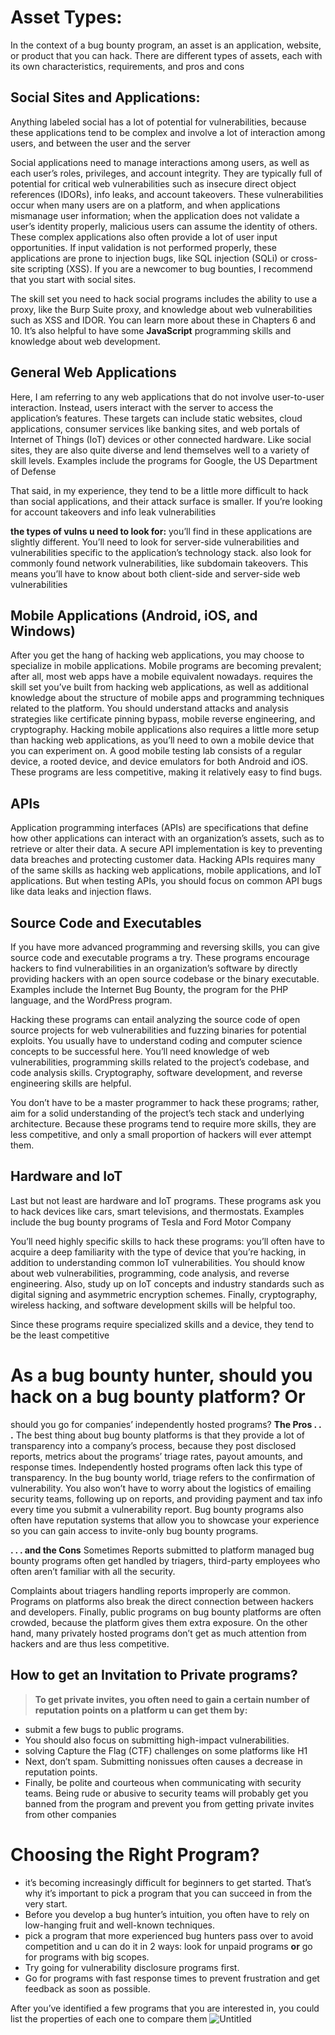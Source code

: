 # Asset Types:
In the context of a bug bounty program, an asset is an application, website,
or product that you can hack. There are different types of assets, each with
its own characteristics, requirements, and pros and cons
## Social Sites and Applications:
Anything labeled social has a lot of potential for vulnerabilities, because
these applications tend to be complex and involve a lot of interaction among
users, and between the user and the server

Social applications need to manage interactions among users, as well as each user’s roles, privileges, and account integrity. They are typically full of potential for critical web vulnerabilities such as insecure direct object references (IDORs), info leaks, and account takeovers. 
These vulnerabilities occur when many users are on a platform, and when applications mismanage user information; when the application does not validate a user’s identity properly, malicious users can assume the identity of others.
These complex applications also often provide a lot of user input
opportunities. If input validation is not performed properly, these applications are prone to injection bugs, like SQL injection (SQLi) or cross-site
scripting (XSS).
If you are a newcomer to bug bounties, I recommend that you start with
social sites.

The skill set you need to hack social programs includes the ability to
use a proxy, like the Burp Suite proxy, and knowledge about web vulnerabilities such as XSS and IDOR. You can learn more about these in Chapters 6 and 10. It’s also helpful to have some **JavaScript** programming skills and knowledge about web development.

## General Web Applications

Here, I am referring to any web applications that do not involve user-to-user interaction.
Instead, users interact with the server to access the application’s features.
These targets can include static websites, cloud applications, consumer services like banking sites, and web portals of Internet of Things (IoT) devices or other connected hardware. Like social sites, they are also quite diverse and lend themselves well to a variety of skill levels.
Examples include the programs for Google, the US Department of Defense

That said, in my experience, they tend to be a little more difficult to hack than social applications, and their attack surface is smaller. 
If you’re looking for account takeovers and info leak vulnerabilities

**the types of vulns u need to look for:** you’ll find in these applications are slightly different. You’ll need to look for server-side vulnerabilities and vulnerabilities specific to the application’s technology stack.
also look for commonly found network vulnerabilities, like subdomain takeovers. This means you’ll have to know about both client-side and server-side web vulnerabilities
## Mobile Applications (Android, iOS, and Windows)
After you get the hang of hacking web applications, you may choose to specialize in mobile applications. Mobile programs are becoming prevalent; after
all, most web apps have a mobile equivalent nowadays.
requires the skill set you’ve built from hacking web applications, as well as additional knowledge about the structure of mobile apps and programming techniques related to the platform.
You should understand attacks and analysis strategies like certificate pinning bypass, mobile reverse engineering, and cryptography.
Hacking mobile applications also requires a little more setup than
hacking web applications, as you’ll need to own a mobile device that you
can experiment on. A good mobile testing lab consists of a regular device,
a rooted device, and device emulators for both Android and iOS. These programs are less competitive, making it relatively easy to find bugs.

## **APIs**
Application programming interfaces (APIs) are specifications that define how other applications can interact with an organization’s assets, such as to retrieve or alter their data. A secure API implementation is key to preventing data breaches and protecting customer
data.
Hacking APIs requires many of the same skills as hacking web applications, mobile applications, and IoT applications. 
But when testing APIs, you should focus on common API bugs like data leaks and injection flaws.

## Source Code and Executables
If you have more advanced programming and reversing skills, you can give
source code and executable programs a try. These programs encourage hackers
to find vulnerabilities in an organization’s software by directly providing
hackers with an open source codebase or the binary executable. Examples
include the Internet Bug Bounty, the program for the PHP language, and
the WordPress program.

Hacking these programs can entail analyzing the source code of open
source projects for web vulnerabilities and fuzzing binaries for potential
exploits. You usually have to understand coding and computer science concepts to be successful here. You’ll need knowledge of web vulnerabilities,
programming skills related to the project’s codebase, and code analysis
skills. Cryptography, software development, and reverse engineering skills
are helpful. 

You don’t have to be a master programmer to hack these programs; rather, aim for a solid understanding of the project’s tech stack and underlying architecture. Because
these programs tend to require more skills, they are less competitive, and
only a small proportion of hackers will ever attempt them.

## Hardware and IoT
Last but not least are hardware and IoT programs. These programs ask you to
hack devices like cars, smart televisions, and thermostats. Examples include
the bug bounty programs of Tesla and Ford Motor Company

You’ll need highly specific skills to hack these programs: you’ll often
have to acquire a deep familiarity with the type of device that you’re hacking, in addition to understanding common IoT vulnerabilities. You should know about web vulnerabilities, programming, code analysis, and reverse
engineering. Also, study up on IoT concepts and industry standards such as
digital signing and asymmetric encryption schemes. Finally, cryptography,
wireless hacking, and software development skills will be helpful too.

Since these programs require specialized skills and a device, they tend
to be the least competitive

# As a bug bounty hunter, should you hack on a bug bounty platform? Or
should you go for companies’ independently hosted programs?
**The Pros . . .**
The best thing about bug bounty platforms is that they provide a lot of
transparency into a company’s process, because they post disclosed reports,
metrics about the programs’ triage rates, payout amounts, and response
times. Independently hosted programs often lack this type of transparency.
In the bug bounty world, triage refers to the confirmation of vulnerability.
You also won’t have to worry about the logistics of emailing security
teams, following up on reports, and providing payment and tax info every
time you submit a vulnerability report. Bug bounty programs also often
have reputation systems that allow you to showcase your experience so you
can gain access to invite-only bug bounty programs.

**. . . and the Cons**
Sometimes Reports submitted to platform managed bug bounty programs often get handled by triagers, third-party employees who often aren’t familiar with all the security.

Complaints about triagers handling reports improperly are common.
Programs on platforms also break the direct connection between hackers and developers.
Finally, public programs on bug bounty platforms are often crowded, because the platform gives them extra exposure. On the other hand, many privately hosted programs don’t get as much attention from hackers and are thus less competitive.
## How to get an Invitation to Private programs?
> **To get private invites, you often need to gain a certain number of reputation points on a platform u can get them by:**

- submit a few bugs to public programs.
- You should also focus on submitting high-impact vulnerabilities.
- solving Capture the Flag (CTF) challenges on some platforms like H1
- Next, don’t spam. Submitting nonissues often causes a decrease in reputation points.
- Finally, be polite and courteous when communicating with security teams. 
Being rude or abusive to security teams will probably get you banned
from the program and prevent you from getting private invites from other
companies

# Choosing the Right Program?
- it’s becoming increasingly difficult for beginners to get started.
	That’s why it’s important to pick a program that you can succeed in from
	the very start.
- Before you develop a bug hunter’s intuition, you often have to rely on low-hanging fruit and well-known techniques.
- pick a program that more experienced bug hunters pass over to avoid competition and u can do it in 2 ways: look for unpaid programs **or** go for programs with big scopes.
- Try going for vulnerability disclosure programs first.
- Go for programs with fast response times to prevent frustration and
get feedback as soon as possible.

After you’ve identified a few programs that you are interested in, you could
list the properties of each one to compare them
![Untitled](Gitbook/Media/Web%20AppSec%20Images/Untitled.png)

